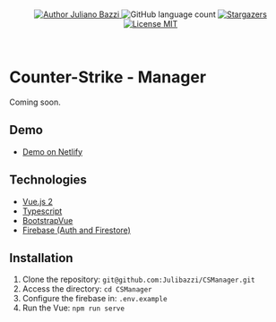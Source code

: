 <br/>

<p align="center">
  <a href="https://github.com/JulianoBazzi">
    <img alt="Author Juliano Bazzi" src="https://img.shields.io/badge/author-Juliano%20Bazzi-%23ffb84d?color=01579b&style=for-the-badge">
  </a>
  <img alt="GitHub language count" src="https://img.shields.io/github/languages/count/JulianoBazzi/CSManager?color=01579b&style=for-the-badge">
  <a href="https://github.com/JulianoBazzi/CSManager/stargazers">
    <img alt="Stargazers" src="https://img.shields.io/github/stars/JulianoBazzi/CSManager?color=01579b&style=for-the-badge">
  </a>
  <a href="https://github.com/JulianoBazzi/CSManager/LICENSE.md">
    <img alt="License MIT" src="https://img.shields.io/badge/license-MIT-%2304D361?color=01579b&style=for-the-badge">
  </a>   
</p>

<br/>

# Counter-Strike - Manager
Coming soon.

## Demo
- [Demo on Netlify](https://csmanager.netlify.app/)

## Technologies

- [Vue.js 2](https://vuejs.org/)
- [Typescript](https://www.typescriptlang.org/)
- [BootstrapVue](https://bootstrap-vue.org/)
- [Firebase (Auth and Firestore)](https://firebase.google.com/)

## Installation

1. Clone the repository: `git@github.com:Julibazzi/CSManager.git`
2. Access the directory: `cd CSManager`
3. Configure the firebase in: `.env.example`
4. Run the Vue: `npm run serve`
